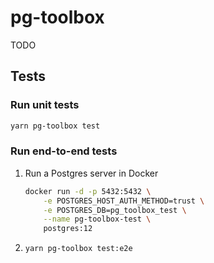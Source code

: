 # pg-toolbox

TODO

## Tests

### Run unit tests

```bash
yarn pg-toolbox test
```

### Run end-to-end tests

1. Run a Postgres server in Docker

   ```bash
   docker run -d -p 5432:5432 \
       -e POSTGRES_HOST_AUTH_METHOD=trust \
       -e POSTGRES_DB=pg_toolbox_test \
       --name pg-toolbox-test \
       postgres:12
   ```

1. `yarn pg-toolbox test:e2e`
